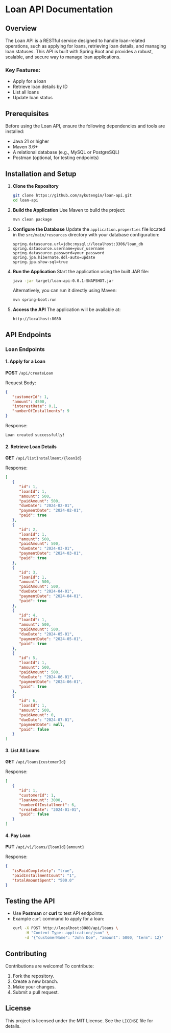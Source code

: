 # Loan API Documentation

## Overview

The Loan API is a RESTful service designed to handle loan-related operations, such as applying for loans, retrieving loan details, and managing loan statuses. This API is built with Spring Boot and provides a robust, scalable, and secure way to manage loan applications.

### Key Features:

- Apply for a loan
- Retrieve loan details by ID
- List all loans
- Update loan status

## Prerequisites

Before using the Loan API, ensure the following dependencies and tools are installed:

- Java 21 or higher
- Maven 3.6+
- A relational database (e.g., MySQL or PostgreSQL)
- Postman (optional, for testing endpoints)

## Installation and Setup

1. **Clone the Repository**

   ```bash
   git clone https://github.com/aykutengin/loan-api.git
   cd loan-api
   ```

2. **Build the Application** Use Maven to build the project:

   ```bash
   mvn clean package
   ```

3. **Configure the Database** Update the `application.properties` file located in the `src/main/resources` directory with your database configuration:

   ```properties
   spring.datasource.url=jdbc:mysql://localhost:3306/loan_db
   spring.datasource.username=your_username
   spring.datasource.password=your_password
   spring.jpa.hibernate.ddl-auto=update
   spring.jpa.show-sql=true
   ```

4. **Run the Application** Start the application using the built JAR file:

   ```bash
   java -jar target/loan-api-0.0.1-SNAPSHOT.jar
   ```

   Alternatively, you can run it directly using Maven:

   ```bash
   mvn spring-boot:run
   ```

5. **Access the API** The application will be available at:

   ```
   http://localhost:8080
   ```

## API Endpoints

### Loan Endpoints

#### 1. Apply for a Loan

**POST** `/api/createLoan`

Request Body:

```json
{  
   "customerId": 1,
   "amount": 4500,
   "interestRate": 0.1,
   "numberOfInstallments": 9
}
```

Response:

```bash
Loan created successfully!
```

#### 2. Retrieve Loan Details

**GET** `/api/listInstallment/{loanId}`

Response:

```json
[
   {
      "id": 1,
      "loanId": 1,
      "amount": 500,
      "paidAmount": 500,
      "dueDate": "2024-02-01",
      "paymentDate": "2024-02-01",
      "paid": true
   },
   {
      "id": 2,
      "loanId": 1,
      "amount": 500,
      "paidAmount": 500,
      "dueDate": "2024-03-01",
      "paymentDate": "2024-03-01",
      "paid": true
   },
   {
      "id": 3,
      "loanId": 1,
      "amount": 500,
      "paidAmount": 500,
      "dueDate": "2024-04-01",
      "paymentDate": "2024-04-01",
      "paid": true
   },
   {
      "id": 4,
      "loanId": 1,
      "amount": 500,
      "paidAmount": 500,
      "dueDate": "2024-05-01",
      "paymentDate": "2024-05-01",
      "paid": true
   },
   {
      "id": 5,
      "loanId": 1,
      "amount": 500,
      "paidAmount": 500,
      "dueDate": "2024-06-01",
      "paymentDate": "2024-06-01",
      "paid": true
   },
   {
      "id": 6,
      "loanId": 1,
      "amount": 500,
      "paidAmount": 0,
      "dueDate": "2024-07-01",
      "paymentDate": null,
      "paid": false
   }
]
```

#### 3. List All Loans

**GET** `/api/loans{customerId}`

Response:

```json
[
   {
      "id": 1,
      "customerId": 1,
      "loanAmount": 3000,
      "numberOfInstallment": 6,
      "createDate": "2024-01-01",
      "paid": false
   }
]
```

#### 4. Pay Loan

**PUT** `/api/v1/loans/{loanId}{amount}`

Response:
```json
{
   "isPaidCompletely": "true",
   "paidInstallmentCount": "1",
   "totalAmountSpent": "500.0"
}
````
## Testing the API

- Use **Postman** or **curl** to test API endpoints.
- Example `curl` command to apply for a loan:
  ```bash
  curl -X POST http://localhost:8080/api/loans \
       -H "Content-Type: application/json" \
       -d '{"customerName": "John Doe", "amount": 5000, "term": 12}'
  ```

## Contributing

Contributions are welcome! To contribute:

1. Fork the repository.
2. Create a new branch.
3. Make your changes.
4. Submit a pull request.

## License

This project is licensed under the MIT License. See the `LICENSE` file for details.

